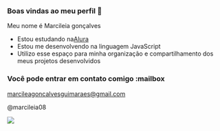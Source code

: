 ### Boas vindas ao meu perfil 💙

Meu nome é Marcileia gonçalves

- Estou estudando na[Alura](https://www.alura.com.br)
- Estou me desenvolvendo na linguagem JavaScript
- Utilizo esse espaço para minha organização e compartilhamento dos meus projetos desenvolvidos

### Você pode entrar em contato comigo :mailbox

marcileagoncalvesguimaraes@gmail.com

@marcileia08

![](https://media1.tenor.com/m/z99IMz0RIFMAAAAC/barbie-2023-picmix.gif)

